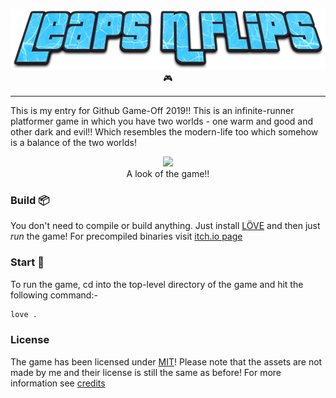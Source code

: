 
<p align="center">
<img src="assets/others/logoImg.png"/>🎮<br/>
</p>

-------------------
This is my entry for Github Game-Off 2019!! This is an infinite-runner platformer game in which you have two worlds - one warm and good  and other dark and evil!! Which resembles the modern-life too which somehow is a balance of the two worlds!

<p align="center">
<a href="assets/others/image.gif"><img src="assets/others/image.gif"/></a><br>
  <span style="align:center">A look of the game!!</span>
</p>

### Build 📦

You don't need to compile or build anything. Just install [LÖVE](https://love2d.org/) and then just *run* the game! For precompiled binaries visit [itch.io page](https://youngneer.itch.io/leaps-n-flips)

### Start 🏁

To run the game, cd into the top-level directory of the game and hit the following command:-

```bash
love .
```

### License

The game has been licensed under [MIT](LICENSE.md)! Please note that the assets are not made by me and their license is still the same as before! For more information see [credits](assets/CREDITS)

